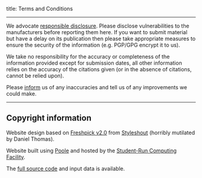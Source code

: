 
title: Terms and Conditions

---

We advocate [responsible disclosure](https://en.wikipedia.org/wiki/Responsible_disclosure).
Please disclose vulnerabilities to the manufacturers before reporting them here.
If you want to submit material but have a delay on its publication then please take appropriate measures to ensure the security of the information (e.g. PGP/GPG encrypt it to us).

We take no responsibility for the accuracy or completeness of the information provided except for submission dates, all other information relies on the accuracy of the citations given (or in the absence of citations, cannot be relied upon).

Please [inform](contact) us of any inaccuracies and tell us of any improvements we could make.

---

## Copyright information

Website design based on [Freshpick v2.0](http://www.styleshout.com/templates/preview/FreshPick20/) from [Styleshout](http://www.styleshout.com/) (horribly mutilated by Daniel Thomas).

Website built using [Poole](https://bitbucket.org/obensonne/poole) and hosted by the [Student-Run Computing Facility](https://www.srcf.net/).

The [full source code](https://github.com/ucam-cl-dtg/android-vulnerabilities) and input data is available.
